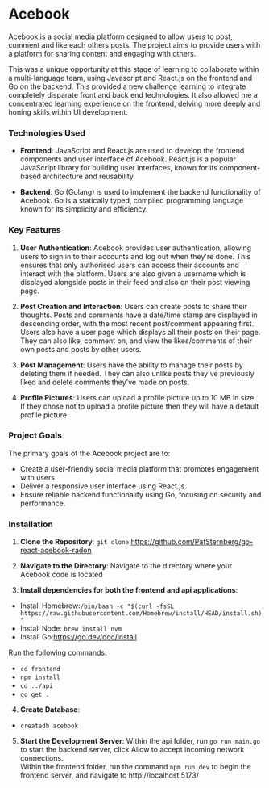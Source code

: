 # Acebook

Acebook is a social media platform designed to allow users to post, comment and like each others posts. The project aims to provide users with a platform for sharing content and engaging with others. 

This was a unique opportunity at this stage of learning to collaborate within a multi-language team, using Javascript and React.js on the frontend and Go on the backend. This provided a new challenge learning to integrate completely disparate front and back end technologies. It also allowed me a concentrated learning experience on the frontend, delving more deeply and honing skills within UI development.  

### Technologies Used

- **Frontend**: JavaScript and React.js are used to develop the frontend components and user interface of Acebook. React.js is a popular JavaScript library for building user interfaces, known for its component-based architecture and reusability.

- **Backend**: Go (Golang) is used to implement the backend functionality of Acebook. Go is a statically typed, compiled programming language known for its simplicity and efficiency.

### Key Features

1. **User Authentication**: Acebook provides user authentication, allowing users to sign in to their accounts and log out when they're done. This ensures that only authorised users can access their accounts and interact with the platform. Users are also given a username which is displayed alongside posts in their feed and also on their post viewing page.

2. **Post Creation and Interaction**: Users can create posts to share their thoughts. Posts and comments have a date/time stamp are displayed in descending order, with the most recent post/comment appearing first. Users also have a user page which displays all their posts on their page. They can also like, comment on, and view the likes/comments of their own posts and posts by other users.

3. **Post Management**: Users have the ability to manage their posts by deleting them if needed. They can also unlike posts they've previously liked and delete comments they've made on posts.

4. **Profile Pictures**: Users can upload a profile picture up to 10 MB in size. If they chose not to upload a profile picture then they will have a default profile picture.


### Project Goals

The primary goals of the Acebook project are to:

- Create a user-friendly social media platform that promotes engagement with users.
- Deliver a responsive user interface using React.js.
- Ensure reliable backend functionality using Go, focusing on security and performance.

### Installation 

1. **Clone the Repository**: `git clone` https://github.com/PatSternberg/go-react-acebook-radon

2. **Navigate to the Directory**: Navigate to the directory where your Acebook code is located 

3. **Install dependencies for both the frontend and api applications**:
- Install Homebrew:`/bin/bash -c "$(curl -fsSL https://raw.githubusercontent.com/Homebrew/install/HEAD/install.sh)"`
- Install Node: `brew install nvm`
- Install Go:https://go.dev/doc/install

Run the following commands:
- `cd frontend`
- `npm install`
- `cd ../api`
- `go get .`

4. **Create Database**:
- `createdb acebook`


5. **Start the Development Server**: 
Within the api folder, run `go run main.go` to start the backend server, click Allow to accept incoming network connections.  
Within the frontend folder, run the command `npm run dev` to begin the frontend server, and navigate to http://localhost:5173/
